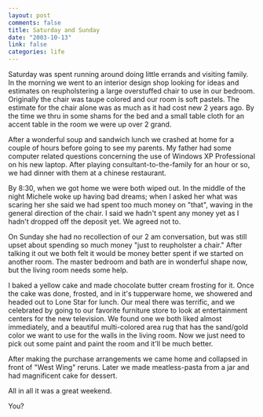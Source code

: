 ```yaml
--- 
layout: post
comments: false
title: Saturday and Sunday
date: "2003-10-13"
link: false
categories: life
---
```

Saturday was spent running around doing little errands and visiting family. In the morning we went to an interior design shop looking for ideas and estimates on reupholstering a large overstuffed chair to use in our bedroom. Originally the chair was taupe colored and our room is soft pastels. The estimate for the chair alone was as much as it had cost new 2 years ago. By the time we thru in some shams for the bed and a small table cloth for an accent table in the room we were up over 2 grand.

After a wonderful soup and sandwich lunch we crashed at home for a couple of hours before going to see my parents. My father had some computer related questions concerning the use of Windows XP Professional on his new laptop. After playing consultant-to-the-family for an hour or so, we had dinner with them at a chinese restaurant.

By 8:30, when we got home we were both wiped out. In the middle of the night Michele woke up having bad dreams; when I asked her what was scaring her she said we had spent too much money on "that", waving in the general direction of the chair. I said we hadn't spent any money yet as I hadn't dropped off the deposit yet. We agreed not to.

On Sunday she had no recollection of our 2 am conversation, but was still upset about spending so much money "just to reupholster a chair." After talking it out we both felt it would be money better spent if we started on another room. The master bedroom and bath are in wonderful shape now, but the living room needs some help.

I baked a yellow cake and made chocolate butter cream frosting for it. Once the cake was done, frosted, and in it's tupperware home, we showered and headed out to Lone Star for lunch. Our meal there was terrific, and we celebrated by going to our favorite furniture store to look at entertainment centers for the new television. We found one we both liked almost immediately, and a beautiful multi-colored area rug that has the sand/gold color we want to use for the walls in the living room. Now we just need to pick out some paint and paint the room and it'll be much better.

After making the purchase arrangements we came home and collapsed in front of "West Wing" reruns. Later we made meatless-pasta from a jar and had magnificent cake for dessert.

All in all it was a great weekend.

You?

